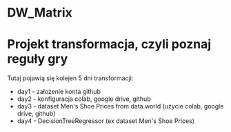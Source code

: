 # DW_Matrix
# Projekt transformacja, czyli poznaj reguły gry

Tutaj pojawią się kolejen 5 dni transformacji:
- day1 - założenie konta github
- day2 - konfiguracja colab, google drive, github
- day3 - dataset Men's Shoe Prices from data.world (użycie colab, google drive, github)
- day4 - DecisionTreeRegressor (ex dataset Men's Shoe Prices)
